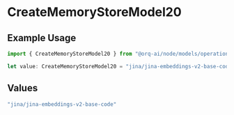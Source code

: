 # CreateMemoryStoreModel20

## Example Usage

```typescript
import { CreateMemoryStoreModel20 } from "@orq-ai/node/models/operations";

let value: CreateMemoryStoreModel20 = "jina/jina-embeddings-v2-base-code";
```

## Values

```typescript
"jina/jina-embeddings-v2-base-code"
```